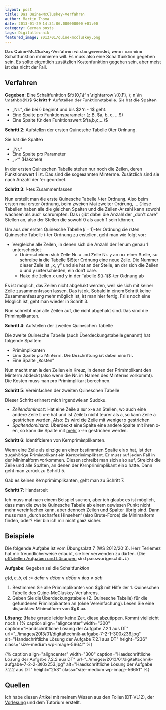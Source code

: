 ```yaml
---
layout: post
title: Das Quine-McCluskey-Verfahren
author: Martin Thoma
date: 2013-01-29 14:34:06.000000000 +01:00
category: German posts
tags: Digitaltechnik
featured_image: 2013/01/quine-mccluskey.png
---
```

Das Quine-McCluskey-Verfahren wird angewendet, wenn man eine Schaltfunktion minimieren will. Es muss also eine Schaltfunktion gegeben sein. Es sollte eigentlich zus&auml;tzlich Kostenfunktion gegeben sein, aber meist ist das nicht der Fall.

<h2>Verfahren</h2>
<strong>Gegeben</strong>: Eine Schaltfunktion $f:\{0,1\}^n \rightarrow \{0,1\}, \; n \in \mathbb{N}$
<strong>Schritt 1:</strong> Aufstellen der Funktionstabelle. Sie hat die Spalten 
<ul>
  <li>&bdquo;Nr.&ldquo;, die bei 0 beginnt und bis $2^n - 1$ geht.</li>
  <li>Eine Spalte pro Funktionsparameter (z.B. $a, b, c, ...$)</li>
  <li>Eine Spalte f&uuml;r den Funktionswert $f(a,b,c,...)$</li>
</ul>

<strong>Schritt 2</strong>: Aufstellen der ersten Quinesche Tabelle 0ter Ordnung. 

Sie hat die Spalten
<ul>
  <li>&bdquo;Nr.&ldquo;</li>
  <li>Eine Spalte pro Parameter</li>
  <li>&bdquo;✓&ldquo; (H&auml;kchen)</li>
</ul>
In der ersten Quineschen Tabelle stehen nur noch die Zeilen, deren Funktionswert 1 ist. Das sind die sogenannten Minterme. Zus&auml;tzlich sind sie nach Anzahl der 1er geordnet.

<strong>Schritt 3</strong>: $i$-tes Zusammenfassen

Nun erstellt man die erste Quinesche Tabelle $i$-ter Ordnung. Also beim ersten mal erster Ordnung, beim zweiten Mal zweiter Ordnung, ...
Diese Tabellen haben alle die gleichen Spalten und die Zeilen-Anzahl kann sowohl wachsen als auch schrumpfen. Das $i$ gibt dabei die Anzahl der &bdquo;don't care&ldquo; Stellen an, also der Stellen die sowohl 0 als auch 1 sein k&ouml;nnen.

Um aus der ersten Quinesche Tabelle $(i-1)$-ter Ordnung die rsten Quinesche Tabelle $i$-ter Ordnung zu erstellen, geht man wie folgt vor:
<ul>
  <li>Vergleiche alle Zeilen, in denen sich die Anzahl der 1er um genau 1 unterscheidet:
    <ul>
      <li>Unterscheiden sich Zeile Nr. x und Zeile Nr. y an nur einer Stelle, so schreibe in die Tabelle $i$ter Ordnung eine neue Zeile. Die Nummer dieser Zeile ist &bdquo;x, y&ldquo; und sie hat an der Stelle, an der sich die Zeilen x und y unterschieden, ein don't care.</li>
      <li>Hake die Zeilen x und y in der Tabelle $(i-1)$-ter Ordnung ab</li>
    </ul>
  </li>
</ul>

Es ist m&ouml;glich, das Zeilen nicht abgehakt werden, weil sie sich mit keiner Zeile zusammenfassen lassen. Das ist ok.
Sobald in einem Schritt keine Zusammenfassung mehr m&ouml;glich ist, ist man hier fertig. Falls noch eine M&ouml;glich ist, geht man wieder in Schritt 3.

Nun schreibt man alle Zeilen auf, die nicht abgehakt sind. Das sind die Primimplikanten.

<strong>Schritt 4</strong>: Aufstellen der zweiten Quineschen Tabelle

Die zweite Quinesche Tabelle (auch &Uuml;berdeckungstabelle genannt) hat folgende Spalten:
<ul>
  <li>Primimplikanten</li>
  <li>Eine Spalte pro Minterm. Die Beschriftung ist dabei eine Nr.</li>
  <li>Eine Spalte &bdquo;Kosten&ldquo;</li>
</ul>

Nun macht man in den Zellen ein Kreuz, in denen der Primimplikant den Minterm abdeckt (also wenn die Nr. im Namen des Minterms vorkommt). Die Kosten muss man pro Primimplikant berechnen.

<strong>Schritt 5</strong>: Vereinfachen der zweiten Quineschen Tabelle

Dieser Schritt erinnert mich irgendwie an Sudoku. 
<ul>
  <li><em>Zeilendominanz</em>: Hat eine Zeile a nur x-e an Stellen, wo auch eine andere Zeile b x-e hat und ist Zeile b nicht teurer als a, so kann Zeile a gestrichen werden. Also: Es wird die Zeile mit weniger x gestrichen</li>
  <li><em>Spaltendominanz</em>: &Uuml;berdeckt eine Spalte eine andere Spalte mit ihren x-en, so kann die Spalte mit <u>mehr</u> x-en gestrichen werden.</li>
</ul>

<strong>Schritt 6</strong>: Identifizieren von Kernprimimplikanten.

Wenn eine Zeile als einzige an einer bestimmten Spalte ein x hat, ist der zugeh&ouml;rige Primimplikant ein Kernprimimplikant. Er muss auf jeden Fall in der Minimalform vorkommen. Diesen schreibt man sich also auf, Streicht die Zeile und alle Spalten, an denen der Kernprimimplikant ein x hatte. Dann geht man zur&uuml;ck zu Schritt 5.

Gab es keinen Kernprimimplikanten, geht man zu Schritt 7.

<strong>Schritt 7</strong>: Handarbeit

Ich muss mal nach einem Beispiel suchen, aber ich glaube es ist m&ouml;glich, dass man die zweite Quinesche Tabelle ab einem gewissen Punkt nicht mehr vereinfachen kann, aber dennoch Zeilen und Spalten &uuml;brig sind. Dann muss man &bdquo;durch scharfes Hinsehen&ldquo; (also Brute-Force) die Minimalform finden, oder? Hier bin ich mir nicht ganz sicher.

<h2>Beispiele</h2>
Die folgende Aufgabe ist vom &Uuml;bungsblatt 7 (WS 2012/2013). Herr Terlemez hat mir freundlicherweise erlaubt, sie hier verwenden zu d&uuml;rfen.
(Die <a href="http://ti.ira.uka.de/TI-1/Uebungen/Uebungen.php">offiziellen Aufgaben und L&ouml;sungen</a> sind passwortgesch&uuml;tzt.)

<strong>Aufgabe</strong>:
Gegeben sei die Schaltfunktion

$g(d,c,b,a) := dc \bar b a \lor d \bar c ba \lor d \bar c \bar b a \lor \bar d ca \lor dcb$

<ol>
  <li>Bestimmen Sie alle Primimplikanten von $g$ mit Hilfe der 1. Quineschen Tabelle des Quine-McCluskey-Verfahrens.</li>
  <li>Geben Sie die &Uuml;berdeckungstabelle (2. Quinesche Tabelle) f&uuml;r die gefundenen Primimpikanten an (ohne Vereinfachung). Lesen Sie eine disjunktive Minimalform von $g$ ab.</li>
</ol>

<strong>L&ouml;sung</strong>:
(Habe gerade leider keine Zeit, diese abzutippen. Kommt vielleicht noch.)
{% caption align="aligncenter" width="300" caption="Handschriftliche L&ouml;sung der Aufgabe 7.2.1 aus DT" url="../images/2013/01/digitaltechnik-aufgabe-7-2-1-300x236.jpg" alt="Handschriftliche L&ouml;sung der Aufgabe 7.2.1 aus DT"  height="236" class="size-medium wp-image-56641" %}

{% caption align="aligncenter" width="300" caption="Handschriftliche L&ouml;sung der Aufgabe 7.2.2 aus DT" url="../images/2013/01/digitaltechnik-aufgabe-7-2-2-300x253.jpg" alt="Handschriftliche L&ouml;sung der Aufgabe 7.2.2 aus DT"  height="253" class="size-medium wp-image-56651" %}

<h2>Quellen</h2>
Ich habe diesen Artikel mit meinem Wissen aus den Folien (DT-VL12), der <a href="http://www.youtube.com/watch?v=K1NAj4ecPDw&list=PL025B377F9094FCB9&index=13">Vorlesung</a> und dem Tutorium erstellt. 
